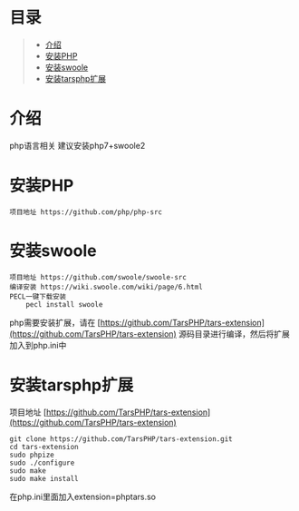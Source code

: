 # 目录
> * [介绍](#chapter-1)
> * [安装PHP](#chapter-2)
> * [安装swoole](#chapter-3)
> * [安装tarsphp扩展](#chapter-4)


# <a id="chapter-1"></a>介绍

php语言相关 建议安装php7+swoole2

# <a id="chapter-2"></a>安装PHP

```text
项目地址 https://github.com/php/php-src 
```

# <a id="chapter-3"></a>安装swoole

```text
项目地址 https://github.com/swoole/swoole-src
编译安装 https://wiki.swoole.com/wiki/page/6.html
PECL一键下载安装
    pecl install swoole
```

php需要安装扩展，请在 [https://github.com/TarsPHP/tars-extension](https://github.com/TarsPHP/tars-extension) 源码目录进行编译，然后将扩展加入到php.ini中

# <a id="chapter-4"></a>安装tarsphp扩展

项目地址 [https://github.com/TarsPHP/tars-extension](https://github.com/TarsPHP/tars-extension)

```text
git clone https://github.com/TarsPHP/tars-extension.git
cd tars-extension
sudo phpize 
sudo ./configure
sudo make 
sudo make install
```

在php.ini里面加入extension=phptars.so





